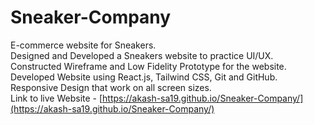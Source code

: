 # Sneaker-Company
E-commerce website for Sneakers.<br/>
Designed and Developed a Sneakers website to practice UI/UX.<br/>
Constructed Wireframe and Low Fidelity Prototype for the website. Developed Website using React.js, Tailwind CSS, Git and GitHub.<br/>
Responsive Design that work on all screen sizes.<br/>
Link to live Website - [https://akash-sa19.github.io/Sneaker-Company/](https://akash-sa19.github.io/Sneaker-Company/)
